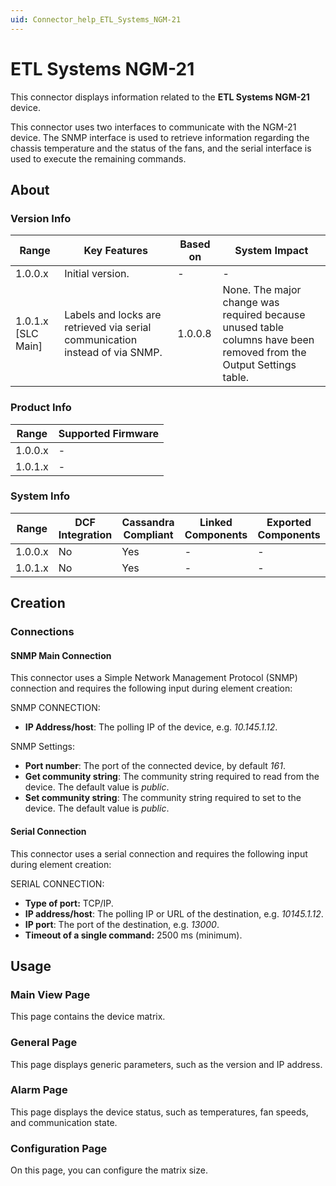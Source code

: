 ```yaml
---
uid: Connector_help_ETL_Systems_NGM-21
---
```


# ETL Systems NGM-21

This connector displays information related to the **ETL Systems NGM-21** device.

This connector uses two interfaces to communicate with the NGM-21 device. The SNMP interface is used to retrieve information regarding the chassis temperature and the status of the fans, and the serial interface is used to execute the remaining commands.

## About

### Version Info

| Range              | Key Features                                                                 | Based on | System Impact |
|--------------------|------------------------------------------------------------------------------|----------|---------------|
| 1.0.0.x            | Initial version.                                                             | -        | -             |
| 1.0.1.x [SLC Main] | Labels and locks are retrieved via serial communication instead of via SNMP. | 1.0.0.8  | None. The major change was required because unused table columns have been removed from the Output Settings table. |

### Product Info

| Range   | Supported Firmware |
|---------|--------------------|
| 1.0.0.x | -                  |
| 1.0.1.x | -                  |

### System Info

| Range   | DCF Integration | Cassandra Compliant | Linked Components | Exported Components |
|---------|-----------------|---------------------|-------------------|---------------------|
| 1.0.0.x | No              | Yes                 | -                 | -                   |
| 1.0.1.x | No              | Yes                 | -                 | -                   |

## Creation

### Connections

#### SNMP Main Connection

This connector uses a Simple Network Management Protocol (SNMP) connection and requires the following input during element creation:

SNMP CONNECTION:

- **IP Address/host**: The polling IP of the device, e.g. *10.145.1.12*.

SNMP Settings:

- **Port number**: The port of the connected device, by default *161*.
- **Get community string**: The community string required to read from the device. The default value is *public*.
- **Set community string**: The community string required to set to the device. The default value is *public*.

#### Serial Connection

This connector uses a serial connection and requires the following input during element creation:

SERIAL CONNECTION:

- **Type of port:** TCP/IP.
- **IP address/host**: The polling IP or URL of the destination, e.g. *10145.1.12*.
- **IP port**: The port of the destination, e.g. *13000*.
- **Timeout of a single command:** 2500 ms (minimum).

## Usage

### Main View Page

This page contains the device matrix.

### General Page

This page displays generic parameters, such as the version and IP address.

### Alarm Page

This page displays the device status, such as temperatures, fan speeds, and communication state.

### Configuration Page

On this page, you can configure the matrix size.
